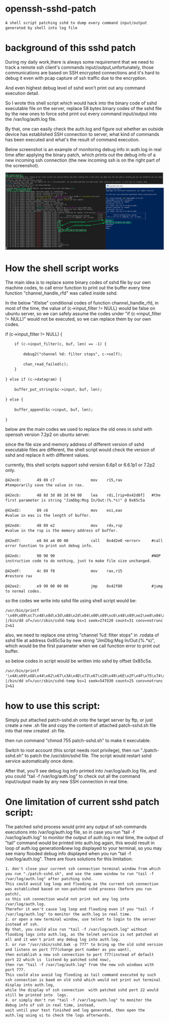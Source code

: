 # openssh-sshd-patch
    A shell script patching sshd to dump every command input/output generated by shell into log file
# background of this sshd patch
During my daily work,there is always some requirement that we need to track a remote ssh client's commands input/output,unfortunately, those communications are based on SSH encrypted connections and it's hard to debug it even with pcap capture of ssh traffic due to the encryption.

And even highest debug level of sshd won’t print out any command execution detail.

So I wrote this shell script which would hack into the binary code of sshd executable file on the server, replace 58 bytes binary codes of the sshd file by the new ones to force sshd print out every command input/output into the /var/log/auth.log file.

By that, one can easily check the auth.log and figure out whether an outside device has established SSH connection to server, what kind of commands has been executed and what's the result of command execution.

Below screenshot is an example of monitoring debug info in auth.log in real time after applying the binary patch, which prints out the debug info of a new incoming ssh connection (the new incoming ssh is on the right part of the screenshot).

![sample-output-of-patch-sshd](/images/patched-sshd-output.png)
# How the shell script works
The main idea is to replace some binary codes of sshd file by our own machine codes, to call error function to print out the buffer every time function "channel_handle_rfd" was called inside sshd.

In the below "if/else" conditional codes of function channel_handle_rfd, in most of the time, the value of (c->input_filter != NULL) would be false on ubuntu server, so we can safely assume the codes under "if (c->input_filter != NULL)" would not be executed, so we can replace them by our own codes.

>>>>>>>>>>>
if (c->input_filter != NULL) {

		if (c->input_filter(c, buf, len) == -1) {
		
			debug2("channel %d: filter stops", c->self);
			
			chan_read_failed(c);
		}
		
	} else if (c->datagram) {
	
		buffer_put_string(&c->input, buf, len);
		
	} else {
	
		buffer_append(&c->input, buf, len);
		
	}

>>>>>>>>>>
below are the main codes we used to replace the old ones in sshd with openssh version 7.2p2 on ubuntu server.

since the file size and memory address of different version of sshd executable files are different, the shell script
would check the version of sshd and replace it with different values.

currently, this shell scripts support sshd version 6.6p1 or 6.6.1p1 or 7.2p2 only.

	@42ec8:       49 89 c7                mov    r15,rax             #temporarily save the value in rax.

	@42ecb:       48 8d 3d 88 2d 04 00    lea    rdi,[rip+0x42d8f]   #the first parameter is string "JimDbg:Msg In/Out:(%.*s)" @ 0x85c5a  

	@42ed2:       89 c6                   mov    esi,eax             #value in eas is the length of buffer.	

	@42ed4:       48 89 e2                mov    rdx,rsp             #value in the rsp is the memory address of buffer.

	@42ed7:       e8 04 a4 00 00          call   0x4d2e0 <error>     #call error function to print out debug info.

	@42edc:       90 90 90                                           #NOP instruction code to do nothing, just to make file size unchanged.

	@42edf:       4c 89 f8                mov    rax,r15             #restore rax

	@42ee2:       e9 99 00 00 00          jmp    0x42f80             #jump to normal codes.
so the codes we write into sshd file using shell script would be:

	/usr/bin/printf '\x49\x89\xc7\x48\x8d\x3d\x88\x2d\x04\x00\x89\xc6\x48\x89\xe2\xe8\x04\xa4\x00\x00\x90\x90\x90\x4c\x89\xf8\xe9\x99\x00\x00\x00' |/bin/dd of=/usr/sbin/sshd-temp bs=1 seek=274120 count=31 conv=notrunc 2>&1

also, we need to replace one string "channel %d: filter stops" in .rodata of sshd file at address 0x85c5a by new string "JimDbg:Msg In/Out:(%.*s)", which would be the first parameter when we call function error to print out buffer.

so below codes in script would be written into sshd by offset 0x85c5a.

	/usr/bin/printf '\x4A\x69\x6D\x44\x62\x67\x3A\x4D\x73\x67\x20\x49\x6E\x2F\x4F\x75\x74\x3A\x28\x25\x2E\x2A\x73\x29\x00' |/bin/dd of=/usr/sbin/sshd-temp bs=1 seek=547930 count=25 conv=notrunc 2>&1
	
#  how to use this script:

Simply put attached patch-sshd.sh onto the target server by ftp, or just create a new .sh file and copy the content of attached patch-sshd.sh file into that new created .sh file.

then run command "chmod 755 patch-sshd.sh" to make it executable.

Switch to root account (this script needs root privilege), then run "./patch-sshd.sh" to patch the /usr/sbin/sshd file. The script would restart sshd service automatically once done.

After that, you'll see debug log info printed into /var/log/auth.log file, and you could "tail -f /var/log/auth.log" to check out all the command input/output made by any new SSH connection in real time.

#  One limitation of current sshd patch script:

The patched sshd process would print any output of ssh commands executions into /var/log/auth.log file, so in case you run "tail -f /var/log/auth.log" to monitor the output of auth.log in real time, the output of "tail" command would be printed into auth.log again, this would result in loop of auth.log generation&new log displayed to your terminal, so you may see many flooded debug info displayed when you run "tail -f /var/log/auth.log".
There are fours solutions for this limitation:

	1. don't close your current ssh connection terminal window from which you run "./patch-sshd.sh", and use the same window to run "tail -f /var/log/auth.log" after patching sshd.
	This could avoid log loop and flooding as the current ssh connection was established based on non-patched sshd process (before you run patch), 
	so this ssh connection would not print out any log into /var/log/auth.log. 
	Therefor it won't cause log loop and flooding even if you "tail -f /var/log/auth.log" to monitor the auth.log in real time.
	2. or open a new terminal window, use telnet to login to the server instead of ssh. 
	By that, you could also run "tail -f /var/log/auth.log" without flooding logs into auth.log, as the telnet service is not patched at all and it won't print any debug log into auth.log.
	3. or run "/usr/sbin/sshd.bak -p 777" to bring up the old sshd version and listens on port 777(change port number as you want),
	then establish a new ssh connection to port 777(instead of default port 22 which is  listend by patched sshd now), 
	then run "tail -f /var/log/auth.log" from the new ssh windows with port 777. 
	This could also avoid log flooding as tail command executed by such ssh connection is baed on old sshd which would not print out terminal display into auth.log, 
	while the display of ssh connection  with patched sshd port 22 would still be printed into  logs. 
	4. or simply don't run "tail -f /var/log/auth.log" to monitor the debug info of ssh in real time, instead, 
	wait until your test finished and log generated, then open the auth.log using vi to check the logs afterwards.
